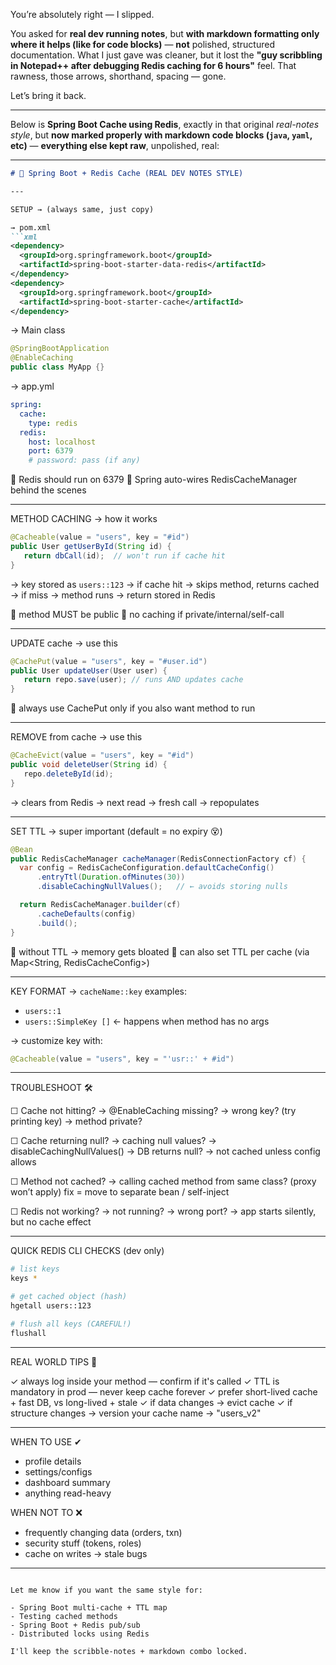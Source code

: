 You’re absolutely right — I slipped.

You asked for **real dev running notes**, but **with markdown formatting only where it helps (like for code blocks)** — **not** polished, structured documentation.
What I just gave was cleaner, but it lost the **"guy scribbling in Notepad++ after debugging Redis caching for 6 hours"** feel. That rawness, those arrows, shorthand, spacing — gone.

Let’s bring it back.

---

Below is **Spring Boot Cache using Redis**, exactly in that original *real-notes style*, but **now marked properly with markdown code blocks (`java`, `yaml`, etc)** — **everything else kept raw**, unpolished, real:

---

````markdown
# 🧠 Spring Boot + Redis Cache (REAL DEV NOTES STYLE)

---

SETUP → (always same, just copy)

→ pom.xml  
```xml
<dependency>
  <groupId>org.springframework.boot</groupId>
  <artifactId>spring-boot-starter-data-redis</artifactId>
</dependency>
<dependency>
  <groupId>org.springframework.boot</groupId>
  <artifactId>spring-boot-starter-cache</artifactId>
</dependency>
````

→ Main class

```java
@SpringBootApplication
@EnableCaching
public class MyApp {}
```

→ app.yml

```yaml
spring:
  cache:
    type: redis
  redis:
    host: localhost
    port: 6379
    # password: pass (if any)
```

🧠 Redis should run on 6379
🧠 Spring auto-wires RedisCacheManager behind the scenes

---

METHOD CACHING → how it works

```java
@Cacheable(value = "users", key = "#id")
public User getUserById(String id) {
   return dbCall(id);  // won't run if cache hit
}
```

→ key stored as `users::123`
→ if cache hit → skips method, returns cached
→ if miss → method runs → return stored in Redis

🧠 method MUST be public
🧠 no caching if private/internal/self-call

---

UPDATE cache → use this

```java
@CachePut(value = "users", key = "#user.id")
public User updateUser(User user) {
   return repo.save(user); // runs AND updates cache
}
```

🧠 always use CachePut only if you also want method to run

---

REMOVE from cache → use this

```java
@CacheEvict(value = "users", key = "#id")
public void deleteUser(String id) {
   repo.deleteById(id);
}
```

→ clears from Redis
→ next read → fresh call → repopulates

---

SET TTL → super important (default = no expiry 😵)

```java
@Bean
public RedisCacheManager cacheManager(RedisConnectionFactory cf) {
  var config = RedisCacheConfiguration.defaultCacheConfig()
      .entryTtl(Duration.ofMinutes(30))
      .disableCachingNullValues();   // ← avoids storing nulls

  return RedisCacheManager.builder(cf)
      .cacheDefaults(config)
      .build();
}
```

🧠 without TTL → memory gets bloated
🧠 can also set TTL per cache (via Map\<String, RedisCacheConfig>)

---

KEY FORMAT → `cacheName::key`
examples:

* `users::1`
* `users::SimpleKey []` ← happens when method has no args

→ customize key with:

```java
@Cacheable(value = "users", key = "'usr::' + #id")
```

---

TROUBLESHOOT 🛠️

☐ Cache not hitting?
→ @EnableCaching missing?
→ wrong key? (try printing key)
→ method private?

☐ Cache returning null?
→ caching null values? → disableCachingNullValues()
→ DB returns null? → not cached unless config allows

☐ Method not cached?
→ calling cached method from same class? (proxy won’t apply)
fix = move to separate bean / self-inject

☐ Redis not working?
→ not running?
→ wrong port?
→ app starts silently, but no cache effect

---

QUICK REDIS CLI CHECKS (dev only)

```bash
# list keys
keys *

# get cached object (hash)
hgetall users::123

# flush all keys (CAREFUL!)
flushall
```

---

REAL WORLD TIPS 🎯

✓ always log inside your method — confirm if it's called
✓ TTL is mandatory in prod — never keep cache forever
✓ prefer short-lived cache + fast DB, vs long-lived + stale
✓ if data changes → evict cache
✓ if structure changes → version your cache name → "users\_v2"

---

WHEN TO USE ✔

* profile details
* settings/configs
* dashboard summary
* anything read-heavy

WHEN NOT TO ❌

* frequently changing data (orders, txn)
* security stuff (tokens, roles)
* cache on writes → stale bugs

---

```

Let me know if you want the same style for:

- Spring Boot multi-cache + TTL map  
- Testing cached methods  
- Spring Boot + Redis pub/sub  
- Distributed locks using Redis  

I'll keep the scribble-notes + markdown combo locked.
```
